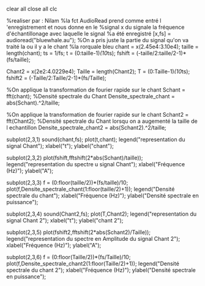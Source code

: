 clear all 
close all
clc


%realiser par : Nilam
%la fct AudioRead prend comme entré l 'enregistrement  et nous donne en le
%signal x du signale la fréquence d'échantillonage avec laquelle le signal
%a été enregistré
[x,fs] = audioread("bluewhale.au");
%On a pris juste la partie du signal qu'on va traité la ou il y a le chant
%la rorquale bleu
chant = x(2.45e4:3.10e4);
taille = length(chant);
ts = 1/fs;
t = (0:taille-1)*(10*ts);
fshift = (-taille/2:taille/2-1)*(fs/taille);

Chant2 = x(2e2:4.0229e4);
Taille = length(Chant2);
T = (0:Taille-1)*(10*ts);
fshift2 = (-Taille/2:Taille/2-1)*(fs/Taille);


%On applique la transformation de fourier rapide sur le chant 
Schant = fft(chant);
%Densité spectrale du Chant
Densite_spectrale_chant = abs(Schant).^2/taille;


%On applique la transformation de fourier rapide sur le chant 
Schant2 = fft(Chant2);
%Densité spectrale du Chant lorsqu on a augementé la taille de l echantillon
Densite_spectrale_chant2 = abs(Schant2).^2/taille;





subplot(2,3,1)
sound(chant,fs);
plot(t,chant);
legend("representation du signal Chant");
xlabel("t");
ylabel("chant");

subplot(2,3,2)
plot(fshift,fftshift(2*abs(Schant)/taille));
legend("representation du spectre u signal Chant");
xlabel("Fréquence (Hz)");
ylabel("A");


subplot(2,3,3)
f = (0:floor(taille/2))*(fs/taille)/10;
plot(f,Densite_spectrale_chant(1:floor(taille/2)+1));
legend("Densité spectrale du chant");
xlabel("Fréquence (Hz)");
ylabel("Densité spectrale en puissance");


subplot(2,3,4)
sound(Chant2,fs);
plot(T,Chant2);
legend("representation du signal Chant 2");
xlabel("t");
ylabel("chant 2");

subplot(2,3,5)
plot(fshift2,fftshift(2*abs(Schant2)/Taille));
legend("representation du spectre en Amplitude du signal Chant 2");
xlabel("Fréquence (Hz)");
ylabel("A");


subplot(2,3,6)
f = (0:floor(Taille/2))*(fs/Taille)/10;
plot(f,Densite_spectrale_chant2(1:floor(Taille/2)+1));
legend("Densité spectrale du chant 2");
xlabel("Fréquence (Hz)");
ylabel("Densité spectrale en puissance");
